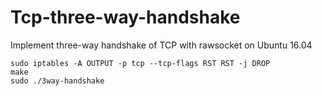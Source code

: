 # Tcp-three-way-handshake
Implement three-way handshake of TCP with rawsocket on Ubuntu 16.04

```
sudo iptables -A OUTPUT -p tcp --tcp-flags RST RST -j DROP
make
sudo ./3way-handshake
```
